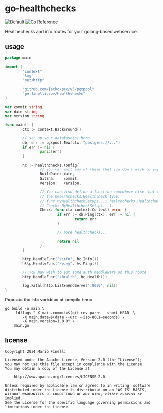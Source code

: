 # go-healthchecks

[![Default](https://github.com/mfinelli/go-healthchecks/actions/workflows/default.yml/badge.svg)](https://github.com/mfinelli/go-healthchecks/actions/workflows/default.yml)
[![Go Reference](https://pkg.go.dev/badge/go.finelli.dev/healthchecks.svg)](https://pkg.go.dev/go.finelli.dev/healthchecks)

Healthechecks and info routes for your golang-based webservice.

## usage

```go
package main

import (
        "context"
        "log"
        "net/http"

        "github.com/jackc/pgx/v5/pgxpool"
        "go.finelli.dev/healthchecks"
)

var commit string
var date string
var version string

func main() {
        ctx := context.Background()

        // set up your database(s) here...
        db, err := pgxpool.New(ctx, "postgres://...")
        if err != nil {
                panic(err)
        }

        hc := healthchecks.Config{
                // you can omit any of these that you don't wish to expose
                BuildDate: date,
                GitSha:    commit,
                Version:   version,

                // You can also define a function somewhere else that returns
                // the healthchecks.Healthcheck type:
                // func MyHealthcheckSetup(...) healthchecks.Healthcheck {}
                // Check: MyHealthcheckSetup(...),
                Check: func(ctx context.Context) error {
                        if err := db.Ping(ctx); err != nil {
                                return err
                        }

                        // more healthchecks...

                        return nil
                },
        }

        http.HandleFunc("/info", hc.Info())
        http.HandleFunc("/ping", hc.Ping())

        // You may wish to put some auth middleware on this route
        http.HandleFunc("/health", hc.Health())

        log.Fatal(http.ListenAndServe(":8000", nil))
}
```

Populate the info variables at compile-time:

```shell
go build -o main \
    -ldflags "-X main.commit=$(git rev-parse --short HEAD) \
        -X main.date=$(date --utc --iso-8601=seconds) \
        -X main.version=1.0.0" \
    main.go
```

## license

```
Copyright 2024 Mario Finelli

Licensed under the Apache License, Version 2.0 (the "License");
you may not use this file except in compliance with the License.
You may obtain a copy of the License at

    http://www.apache.org/licenses/LICENSE-2.0

Unless required by applicable law or agreed to in writing, software
distributed under the License is distributed on an "AS IS" BASIS,
WITHOUT WARRANTIES OR CONDITIONS OF ANY KIND, either express or implied.
See the License for the specific language governing permissions and
limitations under the License.
```
